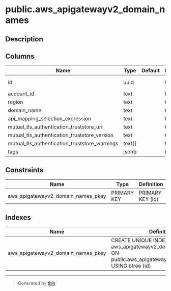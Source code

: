 # public.aws_apigatewayv2_domain_names

## Description

## Columns

| Name | Type | Default | Nullable | Children | Parents | Comment |
| ---- | ---- | ------- | -------- | -------- | ------- | ------- |
| id | uuid |  | false | [public.aws_apigatewayv2_domain_name_configurations](public.aws_apigatewayv2_domain_name_configurations.md) [public.aws_apigatewayv2_domain_name_api_mappings](public.aws_apigatewayv2_domain_name_api_mappings.md) |  |  |
| account_id | text |  | true |  |  |  |
| region | text |  | true |  |  |  |
| domain_name | text |  | true |  |  |  |
| api_mapping_selection_expression | text |  | true |  |  |  |
| mutual_tls_authentication_truststore_uri | text |  | true |  |  |  |
| mutual_tls_authentication_truststore_version | text |  | true |  |  |  |
| mutual_tls_authentication_truststore_warnings | text[] |  | true |  |  |  |
| tags | jsonb |  | true |  |  |  |

## Constraints

| Name | Type | Definition |
| ---- | ---- | ---------- |
| aws_apigatewayv2_domain_names_pkey | PRIMARY KEY | PRIMARY KEY (id) |

## Indexes

| Name | Definition |
| ---- | ---------- |
| aws_apigatewayv2_domain_names_pkey | CREATE UNIQUE INDEX aws_apigatewayv2_domain_names_pkey ON public.aws_apigatewayv2_domain_names USING btree (id) |

---

> Generated by [tbls](https://github.com/k1LoW/tbls)
